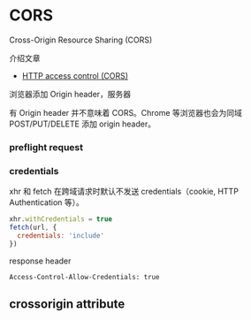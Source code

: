 # CORS

Cross-Origin Resource Sharing (CORS)

介绍文章

- [HTTP access control (CORS)](https://developer.mozilla.org/en-US/docs/Web/HTTP/Access_control_CORS)


浏览器添加 Origin header，服务器

有 Origin header 并不意味着 CORS。Chrome 等浏览器也会为同域 POST/PUT/DELETE 添加 origin header。


### preflight request



### credentials

xhr 和 fetch 在跨域请求时默认不发送 credentials（cookie, HTTP Authentication 等）。

```js
xhr.withCredentials = true
fetch(url, {
  credentials: 'include'
})
```

response header

```
Access-Control-Allow-Credentials: true
```


## crossorigin attribute

